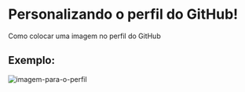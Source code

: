 # Personalizando o perfil do GitHub!
Como colocar uma imagem no perfil do GitHub 

## Exemplo:

![imagem-para-o-perfil](https://user-images.githubusercontent.com/101530916/169626501-d236659b-7401-4c88-b8b1-7d65ca1cfa15.jpg)

